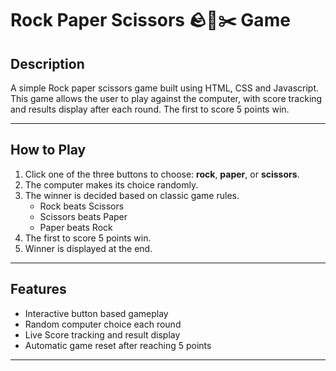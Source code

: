# Rock Paper Scissors 🪨📄✂️ Game

## Description
A simple Rock paper scissors game built using HTML, CSS and Javascript. This game allows the user to play against the computer, with score tracking and results display after each round. The first to score 5 points win.

---

## How to Play
1. Click one of the three buttons to choose: **rock**, **paper**, or **scissors**.
2. The computer makes its choice randomly.
3. The winner is decided based on classic game rules.
    - Rock beats Scissors
    - Scissors beats Paper
    - Paper beats Rock
4. The first to score 5 points win.
5. Winner is displayed at the end.

---

##  Features
- Interactive button based gameplay
- Random computer choice each round
- Live Score tracking and result display
- Automatic game reset after reaching 5 points

---
